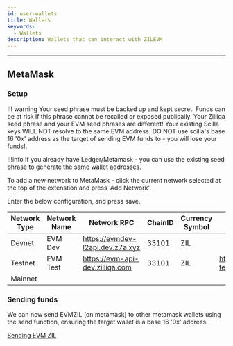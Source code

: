 ```yaml
---
id: user-wallets
title: Wallets
keywords:
  - Wallets
description: Wallets that can interact with ZILEVM
---
```


---

## MetaMask

### Setup

!!! warning
Your seed phrase must be backed up and kept secret.
Funds can be at risk if this phrase cannot be recalled or exposed publically.
Your Zilliqa seed phrase and your EVM seed phrases are different! Your existing Scilla keys WILL NOT resolve to the same EVM address. DO NOT use scilla's base 16 '0x' address as the target of sending EVM funds to - you will lose your funds!.

!!!info
If you already have Ledger/Metamask - you can use the existing seed phrase to generate the same wallet addresses.

To add a new network to MetaMask - click the current network selected at the top of the extenstion and press 'Add Network'.

Enter the below configuration, and press save.

| Network Type | Network Name | Network RPC                        | ChainID | Currency Symbol | Block Explorer URL                         |
| ------------ | ------------ | ---------------------------------- | ------- | --------------- | ------------------------------------------ |
| Devnet       | EVM Dev      | <https://evmdev-l2api.dev.z7a.xyz> | 33101   | ZIL             |                                            |
| Testnet      | EVM Test     | <https://evm-api-dev.zilliqa.com>  | 33101   | ZIL             | <https://zilliqa-testnet.tryethernal.com/> |
| Mainnet      |              |                                    |         |                 |                                            |

### Sending funds

We can now send EVMZIL (on metamask) to other metamask wallets using the send function, ensuring the target wallet is a base 16 '0x' address.

[Sending EVM ZIL](/img/evm/send_evm_zil.png)
